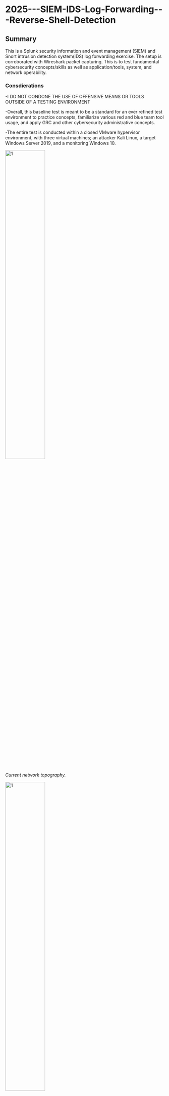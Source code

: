 # 2025---SIEM-IDS-Log-Forwarding---Reverse-Shell-Detection
## Summary
This is a Splunk security information and event management (SIEM) and Snort intrusion detection system(IDS) log forwarding exercise. The setup is corroborated with Wireshark packet capturing. This is to test fundamental cybersecurity concepts/skills as well as application/tools, system, and network operability.

### Consdierations
<p>-I DO NOT CONDONE THE USE OF OFFENSIVE MEANS OR TOOLS OUTSIDE OF A TESTING ENVIRONMENT</p>
<p>-Overall, this baseline test is meant to be a standard for an ever refined test environment to practice concepts, familiarize various red and blue team tool usage, and apply GRC and other cybersecurity administrative concepts.</p>
<p>-The entire test is conducted within a closed VMware hypervisor environment, with three virtual machines; an attacker Kali Linux, a target Windows Server 2019, and a monitoring Windows 10.</p>
<img src=" " style="width: 50%;" alt="1">
<p><i>Current network topography.</i></p>
<img src=" " style="width: 50%;" alt="1">
<p><i>Current Snort rules for 'local.rules' file.</i></p>
<p>-This test has inspiration and is an adaptation of the exercise explored in: My DFIR - Cybersecurity Tip: Build A Basic Home Lab (3/3) - https://www.youtube.com/watch?v=-8X7Ay4YCoA.</p>
<p>-Snort forwarding configuration guidelines were taken from Enhanced Logging and Intrusion Detection: Deploying Splunk, Sysmon and Snort - https://victorcoil.tech/?page_id=591.</p>
<p>-The Windows Server 2019 has been configured to have its firewall and real-time antivirus turned off to allow for malware proof-of-concept deployment.</p>
<p>-Wireshark is used on the Windows 10 machine is used to monitor the Eth0 virtual adapter for traffic to and from the attacking and targeting virtual machines.</p>

### Tools/Applications Used
#### Virtual Machine OS and Installed Tools/Applications
<p>-VMware hypervisor on a Lenovo Thinkbook 16 G6</p>
<p>--Virtual Machine OS</p>
<p>---Kali Linux</p>
<p>----Nmap CLI</p>
<p>----Metasploit CLI</p>
<p>----Python3 script</p>
<p>---Windows Server 2019 </p>
<p>---Windows 10</p>
<p>----(Splunk, Snort, Wireshark)</p>

### Concepts/Skills demonstrated 
#### Concepts
##### Hardware
<p>-Networking architecture, ports, and protocols</p>

##### Policies, Principles, Procedures
<p>-Open Worldwide Application Security Project (OWASP) Secure Design Principles</p>
<p>--Defense In-depth (Splunk, Snort, Wireshark)</p>

##### Techniques
<p>-Cyber kill chain procedures</p>
<p>--Reconnaissance</p>
<p>--Weaponization</p>
<p>--Delivery</p>

##### Software</p>
<p>-Cybersecurity tools</p>
<p>--SIEM/SOC</p>
<p>--IDS</p>
<p>--Packet Sniffer</p>

#### Skills
##### Blue Team
<p>-Cybersecurity tools install, configuration, integration, and log forwarding</p>
<p>-Reconnaissance Detection - Snort IDS, Wireshark packet sniffer</p>
<p>-Weaponization Detection and Analysis- Snort IDS, Wireshark packet sniffer</p>
<p>-Log Aggregation - Splunk SIEM, Snort IDS, Wireshark packet sniffer</p>
<p>-Log Consolidation - Splunk SIEM, Snort IDS</p>

##### Red Team
<p>-Reconnaissance - enumerating target VM's ports</p>
<p>-Weaponization - Metasploit reverse shell payload creation</p>
<p>-Weaponization - Metasploit console configuration and execution</p>
<p>-Delivery - via web application</p>


### Timeline
<img src=" " style="width: 50%;" alt="1">
<p><i>Ref 1:</i></p>
<img src=" " style="width: 50%;" alt="1">
<p><i>Ref 2:</i></p>
<img src=" " style="width: 50%;" alt="1">
<p><i>Ref 3:</i></p>
<img src=" " style="width: 50%;" alt="1">
<p><i>Ref 4:</i></p>
<img src=" " style="width: 50%;" alt="1">
<p><i>Ref 5:</i></p>
<img src=" " style="width: 50%;" alt="1">
<p><i>Ref 6:</i></p>
<img src=" " style="width: 50%;" alt="1">
<p><i>Ref 7:</i></p>
<img src=" " style="width: 50%;" alt="1">
<p><i>Ref 8:</i></p>
<img src=" " style="width: 50%;" alt="1">
<p><i>Ref 9:</i></p>
<img src=" " style="width: 50%;" alt="1">
<p><i>Ref 10:</i></p>

